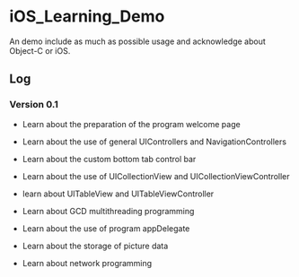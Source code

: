 # iOS_Learning_Demo
An demo include as much as possible usage and acknowledge about Object-C or iOS.

## Log

### Version 0.1

* Learn about the preparation of the program welcome page

* Learn about the use of general UIControllers and NavigationControllers

* Learn about the custom bottom tab control bar

* Learn about the use of UICollectionView and UICollectionViewController

* learn about UITableView and UITableViewController

* Learn about GCD multithreading programming

* Learn about the use of program appDelegate

* Learn about the storage of picture data

* Learn about network programming
